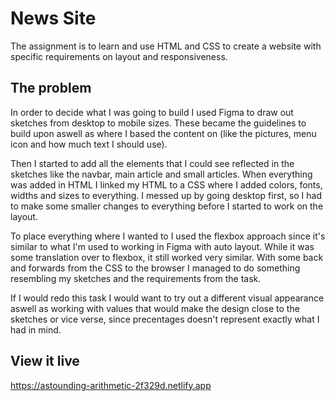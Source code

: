 # News Site
The assignment is to learn and use HTML and CSS to create a website with specific requirements on layout and responsiveness. 

## The problem
In order to decide what I was going to build I used Figma to draw out sketches from desktop to mobile sizes. These became the guidelines to build upon aswell as where I based the content on (like the pictures, menu icon and how much text I should use). 

Then I started to add all the elements that I could see reflected in the sketches like the navbar, main article and small articles. When everything was added in HTML I linked my HTML to a CSS where I added colors, fonts, widths and sizes to everything. I messed up by going desktop first, so I had to make some smaller changes to everything before I started to work on the layout.

To place everything where I wanted to I used the flexbox approach since it's similar to what I'm used to working in Figma with auto layout. While it was some translation over to flexbox, it still worked very similar. With some back and forwards from the CSS to the browser I managed to do something resembling my sketches and the requirements from the task.

If I would redo this task I would want to try out a different visual appearance aswell as working with values that would make the design close to the sketches or vice verse, since precentages doesn't represent exactly what I had in mind.

## View it live
https://astounding-arithmetic-2f329d.netlify.app
